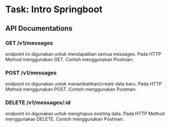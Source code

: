 # Task: Intro Springboot

## API Documentations
### GET /v1/messages
endpoint ini digunakan untuk mendapatkan semua messages. Pada HTTP Method menggunakan GET. Contoh menggunakan Postman:

### POST /v1/messages
endpoint ini digunakan untuk menambahkan/create data baru. Pada HTTP Method menggunakan POST. Contoh menggunakan Postman:

### DELETE /v1/messages/:id
endpoint ini digunakan untuk menghapus existing data. Pada HTTP Method menggunakan DELETE. Contoh menggunakan Postman:
